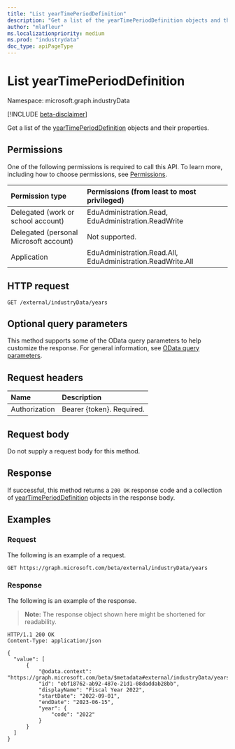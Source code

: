 ```yaml
---
title: "List yearTimePeriodDefinition"
description: "Get a list of the yearTimePeriodDefinition objects and their properties."
author: "mlafleur"
ms.localizationpriority: medium
ms.prod: "industrydata"
doc_type: apiPageType
---
```


# List yearTimePeriodDefinition

Namespace: microsoft.graph.industryData

[!INCLUDE [beta-disclaimer](../../includes/beta-disclaimer.md)]

Get a list of the [yearTimePeriodDefinition](../resources/industrydata-yearTimePeriodDefinition.md) objects and their properties.

## Permissions

One of the following permissions is required to call this API. To learn more, including how to choose permissions, see [Permissions](/graph/permissions-reference).

| Permission type                        | Permissions (from least to most privileged)                 |
| :------------------------------------- | :---------------------------------------------------------- |
| Delegated (work or school account)     | EduAdministration.Read, EduAdministration.ReadWrite         |
| Delegated (personal Microsoft account) | Not supported.                                              |
| Application                            | EduAdministration.Read.All, EduAdministration.ReadWrite.All |

## HTTP request

<!-- {
  "blockType": "ignored"
}
-->

```http
GET /external/industryData/years
```

## Optional query parameters

This method supports some of the OData query parameters to help customize the response. For general information, see [OData query parameters](/graph/query-parameters).

## Request headers

| Name          | Description               |
| :------------ | :------------------------ |
| Authorization | Bearer {token}. Required. |

## Request body

Do not supply a request body for this method.

## Response

If successful, this method returns a `200 OK` response code and a collection of [yearTimePeriodDefinition](../resources/industrydata-yearTimePeriodDefinition.md) objects in the response body.

## Examples

### Request

The following is an example of a request.

<!-- {
  "blockType": "request",
  "name": "list_yearTimePeriodDefinition"
}
-->

```http
GET https://graph.microsoft.com/beta/external/industryData/years
```

### Response

The following is an example of the response.

> **Note:** The response object shown here might be shortened for readability.

<!-- {
  "blockType": "response",
  "truncated": true,
  "@odata.type": "Collection(microsoft.graph.industryData.yearTimePeriodDefinition)"
}
-->

```http
HTTP/1.1 200 OK
Content-Type: application/json

{
  "value": [
      {
          "@odata.context": "https://graph.microsoft.com/beta/$metadata#external/industryData/years/$entity",
          "id": "ebf18762-ab92-487e-21d1-08daddab28bb",
          "displayName": "Fiscal Year 2022",
          "startDate": "2022-09-01",
          "endDate": "2023-06-15",
          "year": {
              "code": "2022"
          }
      }
  ]
}
```
